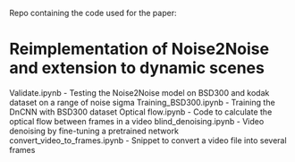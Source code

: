 Repo containing the code used for the paper:
# Reimplementation of Noise2Noise and extension to dynamic scenes

Validate.ipynb - Testing the Noise2Noise model on BSD300 and kodak dataset on a range of noise sigma
Training_BSD300.ipynb - Training the DnCNN with BSD300 dataset
Optical flow.ipynb - Code to calculate the optical flow between frames in a video
blind_denoising.ipynb - Video denoising by fine-tuning a pretrained network
convert_video_to_frames.ipynb - Snippet to convert a video file into several frames
